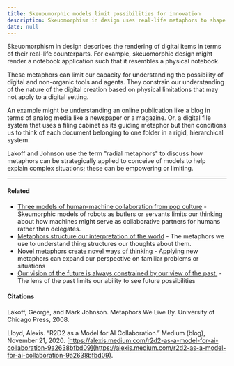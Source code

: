 ```yaml
---
title: Skeuoumorphic models limit possibilities for innovation
description: Skeuomorphism in design uses real-life metaphors to shape digital tools, but this can limit how we understand and innovate with digital technology beyond physical constraints.
date: null
---
```


Skeuomorphism in design describes the rendering of digital items in terms of their real-life counterparts. For example, skeuomorphic design might render a notebook application such that it resembles a physical notebook.

These metaphors can limit our capacity for understanding the possibility of digital and non-organic tools and agents. They constrain our understanding of the nature of the digital creation based on physical limitations that may not apply to a digital setting.

An example might be understanding an online publication like a blog in terms of analog media like a newspaper or a magazine. Or, a digital file system that uses a filing cabinet as its guiding metaphor but then conditions us to think of each document belonging to one folder in a rigid, hierarchical system.

Lakoff and Johnson use the term "radial metaphors" to discuss how metaphors can be strategically applied to conceive of models to help explain complex situations; these can be empowering or limiting.

---

#### Related

- [Three models of human-machine collaboration from pop culture](https://publish.obsidian.md/mobydiction/notes/Three+models+of+human-machine+collaboration+from+pop+culture) - Skeumorphic models of robots as butlers or servants limits our thinking about how machines might serve as collaborative partners for humans rather than delegates.
- [Metaphors structure our interpretation of the world](https://publish.obsidian.md/mobydiction/notes/Metaphors+structure+our+interpretation+of+the+world) - The metaphors we use to understand thing structures our thoughts about them.
- [Novel metaphors create novel ways of thinking](https://publish.obsidian.md/mobydiction/notes/Novel+metaphors+create+novel+ways+of+thinking) \- Applying new metaphors can expand our perspective on familiar problems or situations
- [Our vision of the future is always constrained by our view of the past.](https://publish.obsidian.md/mobydiction/notes/Our+vision+of+the+future+is+always+constrained+by+our+view+of+the+past.) \- The lens of the past limits our ability to see future possibilities

#### Citations

Lakoff, George, and Mark Johnson. Metaphors We Live By. University of Chicago Press, 2008.

Lloyd, Alexis. “R2D2 as a Model for AI Collaboration.” Medium (blog), November 21, 2020. [https://alexis.medium.com/r2d2-as-a-model-for-ai-collaboration-9a2638bfbd09](https://alexis.medium.com/r2d2-as-a-model-for-ai-collaboration-9a2638bfbd09).
